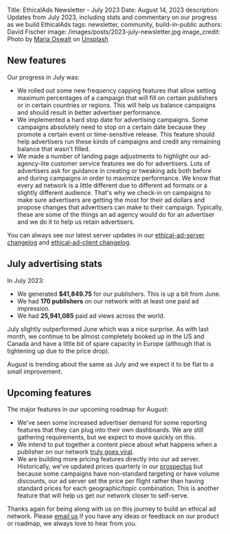 Title: EthicalAds Newsletter - July 2023
Date: August 14, 2023
description: Updates from July 2023, including stats and commentary on our progress as we build EthicalAds
tags: newsletter, community, build-in-public
authors: David Fischer
image: /images/posts/2023-july-newsletter.jpg
image_credit: <span>Photo by <a href="https://unsplash.com/@mcoswalt?utm_source=unsplash&utm_medium=referral&utm_content=creditCopyText">Maria Oswalt</a> on <a href="https://unsplash.com/photos/ns5Valsrpho?utm_source=unsplash&utm_medium=referral&utm_content=creditCopyText">Unsplash</a></span>



## New features

Our progress in July was:

* We rolled out some new frequency capping features that allow
  setting maximum percentages of a campaign that will fill
  on certain publishers or in certain countries or regions.
  This will help us balance campaigns and should result in better advertiser performance.
* We implemented a hard stop date for advertising campaigns.
  Some campaigns absolutely need to stop on a certain date
  because they promote a certain event or time-sensitive release.
  This feature should help advertisers run these kinds of campaigns
  and credit any remaining balance that wasn't filled.
* We made a number of landing page adjustments to highlight
  our ad-agency-lite customer service features we do for advertisers.
  Lots of advertisers ask for guidance in creating or tweaking ads
  both before and during campaigns in order to maximize performance.
  We know that every ad network is a little different due to different ad formats or a slightly different audience.
  That's why we check-in on campaigns to make sure advertisers are getting the most for their ad dollars
  and propose changes that advertisers can make to their campaign.
  Typically, these are some of the things an ad agency would do for an advertiser
  and we do it to help us retain advertisers.

You can always see our latest server updates in our
[ethical-ad-server changelog](https://ethical-ad-server.readthedocs.io/en/latest/developer/changelog.html)
and [ethical-ad-client changelog](https://ethical-ad-client.readthedocs.io/en/latest/changelog.html).


## July advertising stats

[comment]: https://server.ethicalads.io/publisher/all/report/?start_date=2023-07-01&end_date=2023-07-31

In July 2023:

* We generated **$41,849.75** for our publishers. This is up a bit from June.
* We had **170 publishers** on our network with at least one paid ad impression.
* We had **25,941,085** paid ad views across the world.

July slightly outperformed June which was a nice surprise.
As with last month, we continue to be almost completely booked up in the US and Canada
and have a little bit of spare capacity in Europe (although that is tightening up due to the price drop).

August is trending about the same as July and we expect it to be flat to a small improvement.


## Upcoming features

The major features in our upcoming roadmap for August:

* We've seen some increased advertiser demand for some reporting features
  that they can plug into their own dashboards.
  We are still gathering requirements, but we expect to move quickly on this.
* We intend to put together a content piece about what happens
  when a publisher on our network [truly goes viral](https://twitter.com/ethicaladsio/status/1626239820891832327).
* We are building more pricing features directly into our ad server.
  Historically, we've updated prices quarterly in our
  [prospectus]({static}/prospectus/ethicalads-advertiser-prospectus.pdf)
  but because some campaigns have non-standard targeting or have volume discounts,
  our ad server set the price per flight
  rather than having standard prices for each geographic/topic combination.
  This is another feature that will help us get our network closer to self-serve.


Thanks again for being along with us on this journey to build an ethical ad network.
Please [email us](mailto:ads@ethicalads.io) if you have any ideas or feedback on our product or roadmap,
we always love to hear from you.
